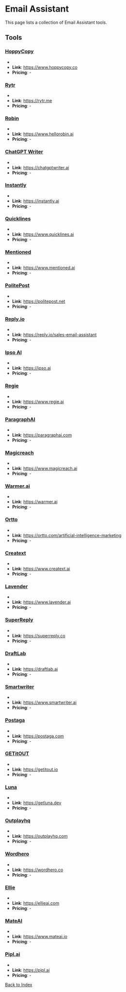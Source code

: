 # Email Assistant

This page lists a collection of Email Assistant tools.

## Tools

### [HoppyCopy](https://www.hoppycopy.co)
-
- **Link**: https://www.hoppycopy.co
- **Pricing**: -

### [Rytr](https://rytr.me)
-
- **Link**: https://rytr.me
- **Pricing**: -

### [Robin](https://www.hellorobin.ai)
-
- **Link**: https://www.hellorobin.ai
- **Pricing**: -

### [ChatGPT Writer](https://chatgptwriter.ai)
-
- **Link**: https://chatgptwriter.ai
- **Pricing**: -

### [Instantly](https://instantly.ai)
-
- **Link**: https://instantly.ai
- **Pricing**: -

### [Quicklines](https://www.quicklines.ai)
-
- **Link**: https://www.quicklines.ai
- **Pricing**: -

### [Mentioned](https://www.mentioned.ai)
-
- **Link**: https://www.mentioned.ai
- **Pricing**: -

### [PolitePost](https://politepost.net)
-
- **Link**: https://politepost.net
- **Pricing**: -

### [Reply.io](https://reply.io/sales-email-assistant)
-
- **Link**: https://reply.io/sales-email-assistant
- **Pricing**: -

### [Ipso AI](https://ipso.ai)
-
- **Link**: https://ipso.ai
- **Pricing**: -

### [Regie](https://www.regie.ai)
-
- **Link**: https://www.regie.ai
- **Pricing**: -

### [ParagraphAI](https://paragraphai.com)
-
- **Link**: https://paragraphai.com
- **Pricing**: -

### [Magicreach](https://www.magicreach.ai)
-
- **Link**: https://www.magicreach.ai
- **Pricing**: -

### [Warmer.ai](https://warmer.ai)
-
- **Link**: https://warmer.ai
- **Pricing**: -

### [Ortto](https://ortto.com/artificial-intelligence-marketing)
-
- **Link**: https://ortto.com/artificial-intelligence-marketing
- **Pricing**: -

### [Creatext](https://www.creatext.ai)
-
- **Link**: https://www.creatext.ai
- **Pricing**: -

### [Lavender](https://www.lavender.ai)
-
- **Link**: https://www.lavender.ai
- **Pricing**: -

### [SuperReply](https://superreply.co)
-
- **Link**: https://superreply.co
- **Pricing**: -

### [DraftLab](https://draftlab.ai)
-
- **Link**: https://draftlab.ai
- **Pricing**: -

### [Smartwriter](https://www.smartwriter.ai)
-
- **Link**: https://www.smartwriter.ai
- **Pricing**: -

### [Postaga](https://postaga.com)
-
- **Link**: https://postaga.com
- **Pricing**: -

### [GETitOUT](https://getitout.io)
-
- **Link**: https://getitout.io
- **Pricing**: -

### [Luna](https://getluna.dev)
-
- **Link**: https://getluna.dev
- **Pricing**: -

### [Outplayhq](https://outplayhq.com)
-
- **Link**: https://outplayhq.com
- **Pricing**: -

### [Wordhero](https://wordhero.co)
-
- **Link**: https://wordhero.co
- **Pricing**: -

### [Ellie](https://ellieai.com)
-
- **Link**: https://ellieai.com
- **Pricing**: -

### [MateAI](https://www.mateai.io)
-
- **Link**: https://www.mateai.io
- **Pricing**: -

### [Pipl.ai](https://pipl.ai)
-
- **Link**: https://pipl.ai
- **Pricing**: -


[Back to Index](../README.MD)
